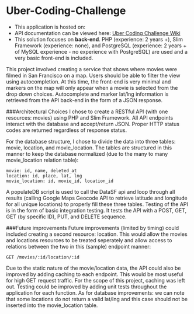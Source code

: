 # Uber-Coding-Challenge

* This application is hosted on:
* API documentation can be viewed here: [Uber Coding Challenge Wiki](https://github.com/anna-maria/Uber-Coding-Challenge/wiki)
* This solution focuses on **back-end**. PHP (experience: 2 years +), Slim Framework (experience: none), and PostgreSQL (experience: 2 years + of MySQL experience - no experience with PostgreSQL) are used and a very basic front-end is included. 

This project involved creating a service that shows where movies were filmed in San Francisco on a map. Users should be able to filter the view using autocompletion. At this time, the front-end is very minimal and markers on the map will only appear when a movie is selected from the drop down choices. Autocomplete and marker lat/lng information is retrieved from the API back-end in the form of a JSON response.

###Architectural Choices
I chose to create a RESTful API (with one resources: movies) using PHP and Slim Framework. All API endpoints interact with the database and accept/return JSON. Proper HTTP status codes are returned regardless of response status. 

For the database structure, I chose to divide the data into three tables: movie, location, and movie_location. The tables are structured in this manner to keep the database normalized (due to the many to many movie_location relation table):
```
movie: id, name, deleted_at
location: id, place, lat, lng
movie_location: id, movie_id, location_id
```
A populateDB script is used to call the DataSF api and loop through all results (calling Google Maps Geocode API to retrieve latitude and longitude for all unique locations) to properly fill these three tables. Testing of the API is in the form of basic integration testing. It tests the API with a POST, GET, GET (by specific ID), PUT, and DELETE sequence. 

###Future improvements
Future improvements (limited by timing) could included creating a second resource: location. This would allow the movies and locations resources to be treated seperately and allow access to relations between the two in this (sample) endpoint manner:
```
GET /movies/:id/location/:id 
```
Due to the static nature of the movie/location data, the API could also be improved by adding caching to each endpoint. This would be most useful for high GET request traffic. For the scope of this project, caching was left out. Testing could be improved by adding unit tests throughout the application for each function. As for database improvements: we can note that some locations do not return a valid lat/lng and this case should not be inserted into the movie_location table.
